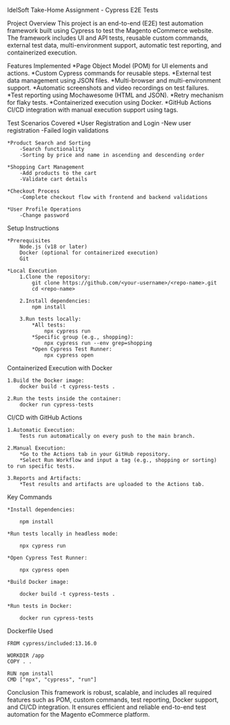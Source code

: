 IdelSoft Take-Home Assignment - Cypress E2E Tests

Project Overview
    This project is an end-to-end (E2E) test automation framework built using Cypress to test the Magento eCommerce website. The framework includes UI and API tests, reusable custom commands, external test data, multi-environment support, automatic test reporting, and containerized execution.

Features Implemented
    *Page Object Model (POM) for UI elements and actions.
    *Custom Cypress commands for reusable steps.
    *External test data management using JSON files.
    *Multi-browser and multi-environment support.
    *Automatic screenshots and video recordings on test failures.
    *Test reporting using Mochawesome (HTML and JSON).
    *Retry mechanism for flaky tests.
    *Containerized execution using Docker.
    *GitHub Actions CI/CD integration with manual execution support using tags.

Test Scenarios Covered
    *User Registration and Login
        -New user registration
        -Failed login validations

    *Product Search and Sorting
        -Search functionality
        -Sorting by price and name in ascending and descending order

    *Shopping Cart Management
        -Add products to the cart
        -Validate cart details

    *Checkout Process
        -Complete checkout flow with frontend and backend validations

    *User Profile Operations
        -Change password


Setup Instructions

    *Prerequisites
        Node.js (v18 or later)
        Docker (optional for containerized execution)
        Git

    *Local Execution
        1.Clone the repository:
            git clone https://github.com/<your-username>/<repo-name>.git
            cd <repo-name>

        2.Install dependencies:
            npm install

        3.Run tests locally:
            *All tests:
                npx cypress run
            *Specific group (e.g., shopping):
                npx cypress run --env grep=shopping
            *Open Cypress Test Runner:
                npx cypress open

Containerized Execution with Docker

    1.Build the Docker image:
        docker build -t cypress-tests .
        
    2.Run the tests inside the container:
        docker run cypress-tests

CI/CD with GitHub Actions

    1.Automatic Execution:
        Tests run automatically on every push to the main branch.
        
    2.Manual Execution:
        *Go to the Actions tab in your GitHub repository.
        *Select Run Workflow and input a tag (e.g., shopping or sorting) to run specific tests.
        
    3.Reports and Artifacts:
        *Test results and artifacts are uploaded to the Actions tab.

Key Commands

    *Install dependencies:
    
        npm install
        
    *Run tests locally in headless mode:
    
        npx cypress run
        
    *Open Cypress Test Runner:
    
        npx cypress open
        
    *Build Docker image:
    
        docker build -t cypress-tests .
        
    *Run tests in Docker:
    
        docker run cypress-tests

Dockerfile Used

    FROM cypress/included:13.16.0

    WORKDIR /app
    COPY . .

    RUN npm install
    CMD ["npx", "cypress", "run"]

Conclusion
    This framework is robust, scalable, and includes all required features such as POM, custom commands, test reporting, Docker support, and CI/CD integration. It ensures efficient and reliable end-to-end test automation for the Magento eCommerce platform.
